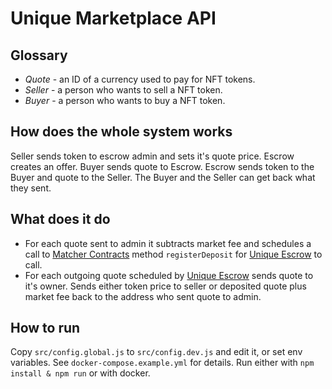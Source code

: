 # Unique Marketplace API

## Glossary

- *Quote* - an ID of a currency used to pay for NFT tokens.
- *Seller* - a person who wants to sell a NFT token.
- *Buyer* - a person who wants to buy a NFT token.

## How does the whole system works

Seller sends token to escrow admin and sets it's quote price.
Escrow creates an offer.
Buyer sends quote to Escrow.
Escrow sends token to the Buyer and quote to the Seller.
The Buyer and the Seller can get back what they sent.

## What does it do

- For each quote sent to admin it subtracts market fee and schedules a call to [Matcher Contracts]() method `registerDeposit` for [Unique Escrow](https://github.com/UniqueNetwork/unique-marketplace-escrow) to call.
- For each outgoing quote scheduled by [Unique Escrow](https://github.com/UniqueNetwork/unique-marketplace-escrow) sends quote to it's owner. Sends either token price to seller or deposited quote plus market fee back to the address who sent quote to admin.

## How to run

Copy `src/config.global.js` to `src/config.dev.js` and edit it, or set env variables. See `docker-compose.example.yml` for details.
Run either with `npm install & npm run` or with docker.
